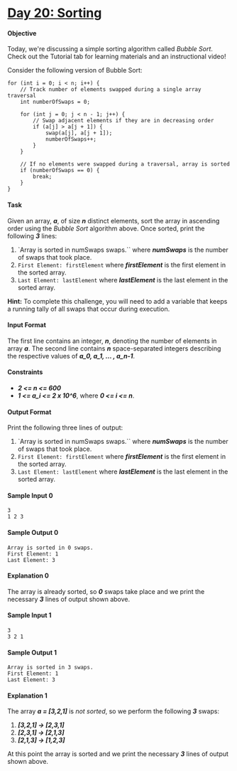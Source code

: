 # [Day 20: Sorting](https://www.hackerrank.com/challenges/30-sorting)

#### Objective
Today, we're discussing a simple sorting algorithm called *Bubble Sort*. Check out the Tutorial tab for learning materials and an instructional video!

Consider the following version of Bubble Sort:
```
for (int i = 0; i < n; i++) {
    // Track number of elements swapped during a single array traversal
    int numberOfSwaps = 0;

    for (int j = 0; j < n - 1; j++) {
        // Swap adjacent elements if they are in decreasing order
        if (a[j] > a[j + 1]) {
            swap(a[j], a[j + 1]);
            numberOfSwaps++;
        }
    }

    // If no elements were swapped during a traversal, array is sorted
    if (numberOfSwaps == 0) {
        break;
    }
}
```

#### Task
Given an array, __*a*__, of size __*n*__ distinct elements, sort the array in ascending order using the *Bubble Sort* algorithm above. Once sorted, print the following __*3*__ lines:
1. `Array is sorted in numSwaps swaps.``
where __*numSwaps*__ is the number of swaps that took place.
2. `First Element: firstElement`
where __*firstElement*__ is the first element in the sorted array.
3. `Last Element: lastElement`
where __*lastElement*__ is the last element in the sorted array.

__Hint:__ To complete this challenge, you will need to add a variable that keeps a running tally of all swaps that occur during execution.

#### Input Format
The first line contains an integer, __*n*__, denoting the number of elements in array __*a*__.
The second line contains __*n*__ space-separated integers describing the respective values of __*a_0, a_1, ... , a_n-1*__.

#### Constraints
* __*2 <= n <= 600*__
* __*1 <= a_i <= 2 x 10^6*__, where __*0 <= i <= n*__.

#### Output Format
Print the following three lines of output:
1. `Array is sorted in numSwaps swaps.``
where __*numSwaps*__ is the number of swaps that took place.
2. `First Element: firstElement`
where __*firstElement*__ is the first element in the sorted array.
3. `Last Element: lastElement`
where __*lastElement*__ is the last element in the sorted array.

#### Sample Input 0
```
3
1 2 3
```

#### Sample Output 0
```
Array is sorted in 0 swaps.
First Element: 1
Last Element: 3
```

#### Explanation 0
The array is already sorted, so __*0*__ swaps take place and we print the necessary __*3*__ lines of output shown above.

#### Sample Input 1
```
3
3 2 1
```

#### Sample Output 1
```
Array is sorted in 3 swaps.
First Element: 1
Last Element: 3
```

#### Explanation 1
The array __*a = [3,2,1]*__ is *not sorted*, so we perform the following __*3*__ swaps:
1. __*[3,2,1] -> [2,3,1]*__
2. __*[2,3,1] -> [2,1,3]*__
3. __*[2,1,3] -> [1,2,3]*__

At this point the array is sorted and we print the necessary __*3*__ lines of output shown above.
